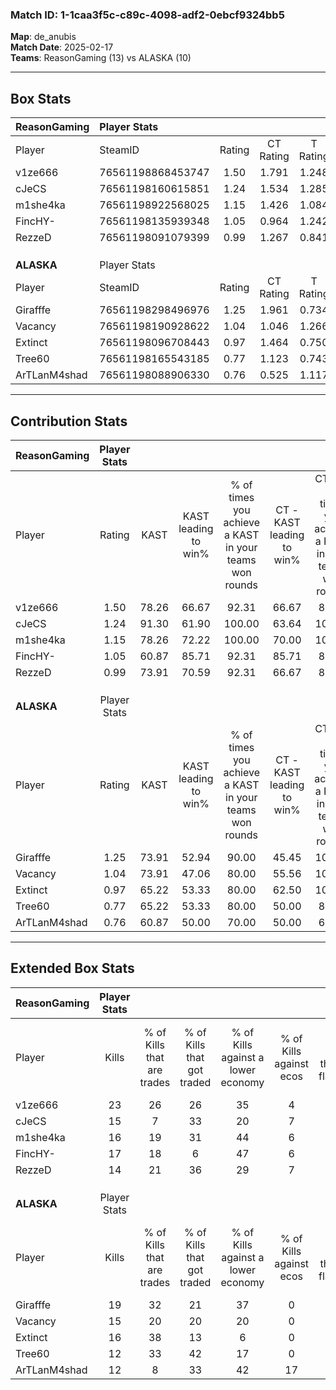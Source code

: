 ### Match ID: 1-1caa3f5c-c89c-4098-adf2-0ebcf9324bb5  
**Map**: de_anubis  
**Match Date**: 2025-02-17  
**Teams**: ReasonGaming (13) vs ALASKA (10)  

---  

## Box Stats  

| **ReasonGaming** | Player Stats      |        |           |          |       |      |       |         |        |      |     |
| :- | :- | :-: | :-: | :-: | :-: | :-: | :-: | :-: | :-: | :-: | :-: |
| Player           | SteamID           | Rating | CT Rating | T Rating | KAST  | ADR  | Kills | Assists | Deaths | K/D  | HS% |
| v1ze666          | 76561198868453747 |  1.50  |   1.791   |  1.248   | 78.26 | 99.1 |  23   |    2    |   14   | 1.64 | 39  |
| cJeCS            | 76561198160615851 |  1.24  |   1.534   |  1.285   | 91.30 | 87.7 |  15   |   10    |   16   | 0.94 | 66  |
| m1she4ka         | 76561198922568025 |  1.15  |   1.426   |  1.084   | 78.26 | 74.5 |  16   |    5    |   15   | 1.07 | 56  |
| FincHY-          | 76561198135939348 |  1.05  |   0.964   |  1.242   | 60.87 | 66.0 |  17   |    4    |   14   | 1.21 | 64  |
| RezzeD           | 76561198091079399 |  0.99  |   1.267   |  0.841   | 73.91 | 61.4 |  14   |    4    |   15   | 0.93 | 50  |
|                  |                   |        |           |          |       |      |       |         |        |      |     |
|                  |                   |        |           |          |       |      |       |         |        |      |     |
|                  |                   |        |           |          |       |      |       |         |        |      |     |
| **ALASKA**       | Player Stats      |        |           |          |       |      |       |         |        |      |     |
| Player           | SteamID           | Rating | CT Rating | T Rating | KAST  | ADR  | Kills | Assists | Deaths | K/D  | HS% |
| Girafffe         | 76561198298496976 |  1.25  |   1.961   |  0.734   | 73.91 | 74.7 |  19   |    5    |   14   | 1.36 | 52  |
| Vacancy          | 76561198190928622 |  1.04  |   1.046   |  1.266   | 73.91 | 79.4 |  15   |   10    |   18   | 0.83 | 53  |
| Extinct          | 76561198096708443 |  0.97  |   1.464   |  0.750   | 65.22 | 71.8 |  16   |    5    |   18   | 0.89 | 68  |
| Tree60           | 76561198165543185 |  0.77  |   1.123   |  0.743   | 65.22 | 58.2 |  12   |    3    |   18   | 0.67 | 50  |
| ArTLanM4shad     | 76561198088906330 |  0.76  |   0.525   |  1.117   | 60.87 | 58.4 |  12   |    2    |   17   | 0.71 | 50  |
---  

## Contribution Stats  

| **ReasonGaming** | Player Stats |       |                      |                                                        |                           |                                                             |                          |                                                            |
| :- | :-: | :-: | :-: | :-: | :-: | :-: | :-: | :-: |
| Player           |    Rating    | KAST  | KAST leading to win% | % of times you achieve a KAST in your teams won rounds | CT - KAST leading to win% | CT - % of times you achieve a KAST in your teams won rounds | T - KAST leading to win% | T - % of times you achieve a KAST in your teams won rounds |
| v1ze666          |     1.50     | 78.26 |        66.67         |                         92.31                          |           66.67           |                            85.71                            |          66.67           |                           100.00                           |
| cJeCS            |     1.24     | 91.30 |        61.90         |                         100.00                         |           63.64           |                           100.00                            |          60.00           |                           100.00                           |
| m1she4ka         |     1.15     | 78.26 |        72.22         |                         100.00                         |           70.00           |                           100.00                            |          75.00           |                           100.00                           |
| FincHY-          |     1.05     | 60.87 |        85.71         |                         92.31                          |           85.71           |                            85.71                            |          85.71           |                           100.00                           |
| RezzeD           |     0.99     | 73.91 |        70.59         |                         92.31                          |           66.67           |                            85.71                            |          75.00           |                           100.00                           |
|                  |              |       |                      |                                                        |                           |                                                             |                          |                                                            |
|                  |              |       |                      |                                                        |                           |                                                             |                          |                                                            |
|                  |              |       |                      |                                                        |                           |                                                             |                          |                                                            |
| **ALASKA**       | Player Stats |       |                      |                                                        |                           |                                                             |                          |                                                            |
| Player           |    Rating    | KAST  | KAST leading to win% | % of times you achieve a KAST in your teams won rounds | CT - KAST leading to win% | CT - % of times you achieve a KAST in your teams won rounds | T - KAST leading to win% | T - % of times you achieve a KAST in your teams won rounds |
| Girafffe         |     1.25     | 73.91 |        52.94         |                         90.00                          |           45.45           |                           100.00                            |          66.67           |                           80.00                            |
| Vacancy          |     1.04     | 73.91 |        47.06         |                         80.00                          |           55.56           |                           100.00                            |          37.50           |                           60.00                            |
| Extinct          |     0.97     | 65.22 |        53.33         |                         80.00                          |           62.50           |                           100.00                            |          42.86           |                           60.00                            |
| Tree60           |     0.77     | 65.22 |        53.33         |                         80.00                          |           50.00           |                            80.00                            |          57.14           |                           80.00                            |
| ArTLanM4shad     |     0.76     | 60.87 |        50.00         |                         70.00                          |           50.00           |                            60.00                            |          50.00           |                           80.00                            |
---  

## Extended Box Stats  

| **ReasonGaming** | Player Stats |                            |                            |                                    |                         |                              |                                 |        |                             |                                     |                          |                               |                            |
| :- | :-: | :-: | :-: | :-: | :-: | :-: | :-: | :-: | :-: | :-: | :-: | :-: | :-: |
| Player           |    Kills     | % of Kills that are trades | % of Kills that got traded | % of Kills against a lower economy | % of Kills against ecos | % of Kills that are flawless | % of Kills that are close duels | Deaths | % of Deaths that get traded | % of Deaths against a lower economy | % of Deaths against ecos | % of Deaths that are flawless | % of Deaths that are close |
| v1ze666          |      23      |             26             |             26             |                 35                 |            4            |              83              |                0                |   14   |              7              |                 21                  |            7             |              71               |             0              |
| cJeCS            |      15      |             7              |             33             |                 20                 |            7            |              67              |                0                |   16   |             44              |                 25                  |            0             |              50               |             19             |
| m1she4ka         |      16      |             19             |             31             |                 44                 |            6            |              69              |                0                |   15   |             33              |                 27                  |            0             |              60               |             13             |
| FincHY-          |      17      |             18             |             6              |                 47                 |            6            |              65              |                0                |   14   |             14              |                 29                  |            0             |              86               |             0              |
| RezzeD           |      14      |             21             |             36             |                 29                 |            7            |              71              |                0                |   15   |             20              |                 27                  |            0             |              33               |             0              |
|                  |              |                            |                            |                                    |                         |                              |                                 |        |                             |                                     |                          |                               |                            |
|                  |              |                            |                            |                                    |                         |                              |                                 |        |                             |                                     |                          |                               |                            |
|                  |              |                            |                            |                                    |                         |                              |                                 |        |                             |                                     |                          |                               |                            |
| **ALASKA**       | Player Stats |                            |                            |                                    |                         |                              |                                 |        |                             |                                     |                          |                               |                            |
| Player           |    Kills     | % of Kills that are trades | % of Kills that got traded | % of Kills against a lower economy | % of Kills against ecos | % of Kills that are flawless | % of Kills that are close duels | Deaths | % of Deaths that get traded | % of Deaths against a lower economy | % of Deaths against ecos | % of Deaths that are flawless | % of Deaths that are close |
| Girafffe         |      19      |             32             |             21             |                 37                 |            0            |              68              |                0                |   14   |             21              |                  7                  |            0             |              86               |             0              |
| Vacancy          |      15      |             20             |             20             |                 20                 |            0            |              53              |                7                |   18   |             28              |                 17                  |            6             |              78               |             0              |
| Extinct          |      16      |             38             |             13             |                 6                  |            0            |              56              |                6                |   18   |             28              |                 22                  |            6             |              50               |             0              |
| Tree60           |      12      |             33             |             42             |                 17                 |            0            |              58              |                8                |   18   |             33              |                 11                  |            0             |              67               |             0              |
| ArTLanM4shad     |      12      |             8              |             33             |                 42                 |           17            |              58              |               17                |   17   |             18              |                 24                  |            6             |              82               |             0              |

